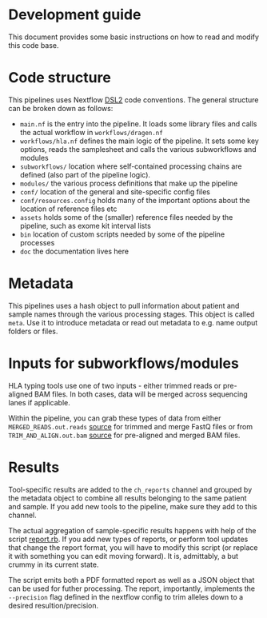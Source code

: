 # Development guide

This document provides some basic instructions on how to read and modify this code base. 

# Code structure

This pipelines uses Nextflow [DSL2](https://www.nextflow.io/docs/latest/dsl2.html) code conventions. The general structure can be broken down as follows:

- `main.nf` is the entry into the pipeline. It loads some library files and calls the actual workflow in `workflows/dragen.nf`
- `workflows/hla.nf` defines the main logic of the pipeline. It sets some key options, reads the samplesheet and calls the various subworkflows and modules
- `subworkflows/` location where self-contained processing chains are defined (also part of the pipeline logic).
- `modules/` the various process definitions that make up the pipeline
- `conf/` location of the general and site-specific config files
- `conf/resources.config` holds many of the important options about the location of reference files etc
- `assets` holds some of the (smaller) reference files needed by the pipeline, such as exome kit interval lists
- `bin` location of custom scripts needed by some of the pipeline processes
- `doc` the documentation lives here

# Metadata

This pipelines uses a hash object to pull information about patient and sample names through the various processing stages. This object is called `meta`. Use it to introduce metadata or
read out metadata to e.g. name output folders or files. 

# Inputs for subworkflows/modules

HLA typing tools use one of two inputs - either trimmed reads or pre-aligned BAM files. In both cases, data will be merged across sequencing lanes if applicable. 

Within the pipeline, you can grab these types of data from either `MERGED_READS.out.reads` [source](../subworkflows/merge_reads.nf) for trimmed and merge FastQ files or 
from `TRIM_AND_ALIGN.out.bam` [source](../subworkflows/align.nf) for pre-aligned and merged BAM files.

# Results

Tool-specific results are added to the `ch_reports` channel and grouped by the metadata object to combine all results belonging to the same patient and sample. If you add new tools
to the pipeline, make sure they add to this channel.

The actual aggregation of sample-specific results happens with help of the script [report.rb](../bin/report.rb). If you add new types of reports, or perform tool updates that change
the report format, you will have to modify this script (or replace it with something you can edit moving forward). It is, admittably, a but crummy in its current state. 

The script emits both a PDF formatted report as well as a JSON object that can be used for futher processing. The report, importantly, implements the `--precision` flag defined in the
nextflow config to trim alleles down to a desired resultion/precision. 





